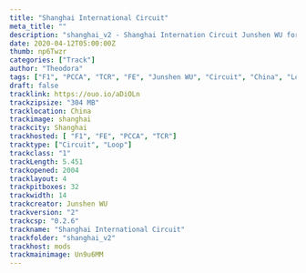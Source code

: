 ```yaml
---
title: "Shanghai International Circuit"
meta_title: ""
description: "shanghai_v2 - Shanghai Internation Circuit Junshen WU for assetto corsa"
date: 2020-04-12T05:00:00Z
thumb: np6Twzr
categories: ["Track"]
author: "Theodora"
tags: ["F1", "PCCA", "TCR", "FE", "Junshen WU", "Circuit", "China", "Loop", "2016"]
draft: false
tracklink: https://ouo.io/aDiOLn
trackzipsize: "304 MB"
tracklocation: China
trackimage: shanghai
trackcity: Shanghai
trackhosted: [ "F1", "FE", "PCCA", "TCR"]
tracktype: ["Circuit", "Loop"]
trackclass: "1" 
trackLength: 5.451
trackopened: 2004
tracklayout: 4
trackpitboxes: 32
trackwidth: 14
trackcreator: Junshen WU
trackversion: "2"
trackcsp: "0.2.6"
trackname: "Shanghai International Circuit"
trackfolder: "shanghai_v2"
trackhost: mods
trackmainimage: Un9u6MM
---
```

